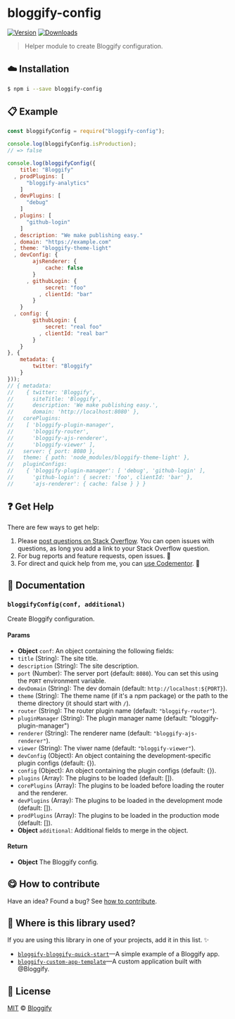 
# bloggify-config

 [![Version](https://img.shields.io/npm/v/bloggify-config.svg)](https://www.npmjs.com/package/bloggify-config) [![Downloads](https://img.shields.io/npm/dt/bloggify-config.svg)](https://www.npmjs.com/package/bloggify-config)

> Helper module to create Bloggify configuration.

## :cloud: Installation

```sh
$ npm i --save bloggify-config
```


## :clipboard: Example



```js
const bloggifyConfig = require("bloggify-config");

console.log(bloggifyConfig.isProduction);
// => false

console.log(bloggifyConfig({
    title: "Bloggify"
  , prodPlugins: [
      "bloggify-analytics"
    ]
  , devPlugins: [
      "debug"
    ]
  , plugins: [
      "github-login"
    ]
  , description: "We make publishing easy."
  , domain: "https://example.com"
  , theme: "bloggify-theme-light"
  , devConfig: {
        ajsRenderer: {
            cache: false
        }
      , githubLogin: {
            secret: "foo"
          , clientId: "bar"
        }
    }
  , config: {
        githubLogin: {
            secret: "real foo"
          , clientId: "real bar"
        }
    }
}, {
    metadata: {
        twitter: "Bloggify"
    }
}));
// { metadata:
//    { twitter: 'Bloggify',
//      siteTitle: 'Bloggify',
//      description: 'We make publishing easy.',
//      domain: 'http://localhost:8080' },
//   corePlugins:
//    [ 'bloggify-plugin-manager',
//      'bloggify-router',
//      'bloggify-ajs-renderer',
//      'bloggify-viewer' ],
//   server: { port: 8080 },
//   theme: { path: 'node_modules/bloggify-theme-light' },
//   pluginConfigs:
//    { 'bloggify-plugin-manager': [ 'debug', 'github-login' ],
//      'github-login': { secret: 'foo', clientId: 'bar' },
//      'ajs-renderer': { cache: false } } }
```

## :question: Get Help

There are few ways to get help:

 1. Please [post questions on Stack Overflow](https://stackoverflow.com/questions/ask). You can open issues with questions, as long you add a link to your Stack Overflow question.
 2. For bug reports and feature requests, open issues. :bug:
 3. For direct and quick help from me, you can [use Codementor](https://www.codementor.io/johnnyb). :rocket:


## :memo: Documentation


### `bloggifyConfig(conf, additional)`
Create Bloggify configuration.

#### Params
- **Object** `conf`: An object containing the following fields:
 - `title` (String): The site title.
 - `description` (String): The site description.
 - `port` (Number): The server port (default: `8080`). You can set this using the `PORT` environment variable.
 - `devDomain` (String): The dev domain (default: `http://localhost:${PORT}`).
 - `theme` (String): The theme name (if it's a npm package) or the path to the theme directory (it should start with `/`).
 - `router` (String): The router plugin name (default: `"bloggify-router"`).
 - `pluginManager` (String): The plugin manager name (default: "bloggify-plugin-manager")
 - `renderer` (String): The renderer name (default: `"bloggify-ajs-renderer"`).
 - `viewer` (String): The viwer name (default: `"bloggify-viewer"`).
 - `devConfig` (Object): An object containing the development-specific plugin configs (default: {}).
 - `config` (Object): An object containing the plugin configs (default: {}).
 - `plugins` (Array): The plugins to be loaded (default: []).
 - `corePlugins` (Array): The plugins to be loaded before loading the router and the renderer.
 - `devPlugins` (Array): The plugins to be loaded in the development mode (default: []).
 - `prodPlugins` (Array): The plugins to be loaded in the production mode (default: []).
- **Object** `additional`: Additional fields to merge in the object.

#### Return
- **Object** The Bloggify config.



## :yum: How to contribute
Have an idea? Found a bug? See [how to contribute][contributing].


## :dizzy: Where is this library used?
If you are using this library in one of your projects, add it in this list. :sparkles:


 - [`bloggify-bloggify-quick-start`](https://github.com/Bloggify/bloggify-quick-start#readme)—A simple example of a Bloggify app.
 - [`bloggify-custom-app-template`](https://github.com/BloggifyTutorials/custom-app#readme)—A custom application built with @Bloggify.

## :scroll: License

[MIT][license] © [Bloggify][website]

[license]: http://showalicense.com/?fullname=Bloggify%20%3Csupport%40bloggify.org%3E%20(https%3A%2F%2Fbloggify.org)&year=2016#license-mit
[website]: https://bloggify.org
[contributing]: /CONTRIBUTING.md
[docs]: /DOCUMENTATION.md
